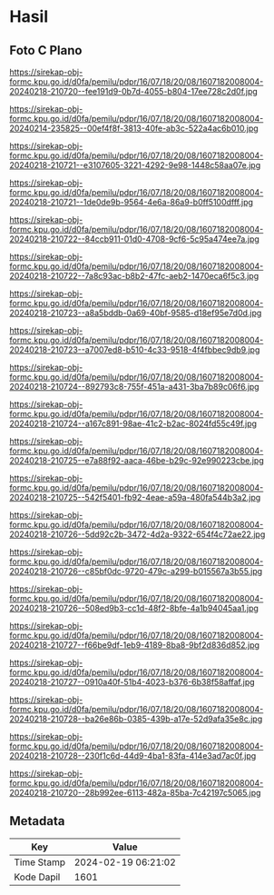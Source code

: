 # Hasil

## Foto C Plano

https://sirekap-obj-formc.kpu.go.id/d0fa/pemilu/pdpr/16/07/18/20/08/1607182008004-20240218-210720--fee191d9-0b7d-4055-b804-17ee728c2d0f.jpg

https://sirekap-obj-formc.kpu.go.id/d0fa/pemilu/pdpr/16/07/18/20/08/1607182008004-20240214-235825--00ef4f8f-3813-40fe-ab3c-522a4ac6b010.jpg

https://sirekap-obj-formc.kpu.go.id/d0fa/pemilu/pdpr/16/07/18/20/08/1607182008004-20240218-210721--e3107605-3221-4292-9e98-1448c58aa07e.jpg

https://sirekap-obj-formc.kpu.go.id/d0fa/pemilu/pdpr/16/07/18/20/08/1607182008004-20240218-210721--1de0de9b-9564-4e6a-86a9-b0ff5100dfff.jpg

https://sirekap-obj-formc.kpu.go.id/d0fa/pemilu/pdpr/16/07/18/20/08/1607182008004-20240218-210722--84ccb911-01d0-4708-9cf6-5c95a474ee7a.jpg

https://sirekap-obj-formc.kpu.go.id/d0fa/pemilu/pdpr/16/07/18/20/08/1607182008004-20240218-210722--7a8c93ac-b8b2-47fc-aeb2-1470eca6f5c3.jpg

https://sirekap-obj-formc.kpu.go.id/d0fa/pemilu/pdpr/16/07/18/20/08/1607182008004-20240218-210723--a8a5bddb-0a69-40bf-9585-d18ef95e7d0d.jpg

https://sirekap-obj-formc.kpu.go.id/d0fa/pemilu/pdpr/16/07/18/20/08/1607182008004-20240218-210723--a7007ed8-b510-4c33-9518-4f4fbbec9db9.jpg

https://sirekap-obj-formc.kpu.go.id/d0fa/pemilu/pdpr/16/07/18/20/08/1607182008004-20240218-210724--892793c8-755f-451a-a431-3ba7b89c06f6.jpg

https://sirekap-obj-formc.kpu.go.id/d0fa/pemilu/pdpr/16/07/18/20/08/1607182008004-20240218-210724--a167c891-98ae-41c2-b2ac-8024fd55c49f.jpg

https://sirekap-obj-formc.kpu.go.id/d0fa/pemilu/pdpr/16/07/18/20/08/1607182008004-20240218-210725--e7a88f92-aaca-46be-b29c-92e990223cbe.jpg

https://sirekap-obj-formc.kpu.go.id/d0fa/pemilu/pdpr/16/07/18/20/08/1607182008004-20240218-210725--542f5401-fb92-4eae-a59a-480fa544b3a2.jpg

https://sirekap-obj-formc.kpu.go.id/d0fa/pemilu/pdpr/16/07/18/20/08/1607182008004-20240218-210726--5dd92c2b-3472-4d2a-9322-654f4c72ae22.jpg

https://sirekap-obj-formc.kpu.go.id/d0fa/pemilu/pdpr/16/07/18/20/08/1607182008004-20240218-210726--c85bf0dc-9720-479c-a299-b015567a3b55.jpg

https://sirekap-obj-formc.kpu.go.id/d0fa/pemilu/pdpr/16/07/18/20/08/1607182008004-20240218-210726--508ed9b3-cc1d-48f2-8bfe-4a1b94045aa1.jpg

https://sirekap-obj-formc.kpu.go.id/d0fa/pemilu/pdpr/16/07/18/20/08/1607182008004-20240218-210727--f66be9df-1eb9-4189-8ba8-9bf2d836d852.jpg

https://sirekap-obj-formc.kpu.go.id/d0fa/pemilu/pdpr/16/07/18/20/08/1607182008004-20240218-210727--0910a40f-51b4-4023-b376-6b38f58affaf.jpg

https://sirekap-obj-formc.kpu.go.id/d0fa/pemilu/pdpr/16/07/18/20/08/1607182008004-20240218-210728--ba26e86b-0385-439b-a17e-52d9afa35e8c.jpg

https://sirekap-obj-formc.kpu.go.id/d0fa/pemilu/pdpr/16/07/18/20/08/1607182008004-20240218-210728--230f1c6d-44d9-4ba1-83fa-414e3ad7ac0f.jpg

https://sirekap-obj-formc.kpu.go.id/d0fa/pemilu/pdpr/16/07/18/20/08/1607182008004-20240218-210720--28b992ee-6113-482a-85ba-7c42197c5065.jpg


## Metadata

| Key        | Value               |
| ---------- | ------------------- |
| Time Stamp | 2024-02-19 06:21:02 |
| Kode Dapil | 1601                |



